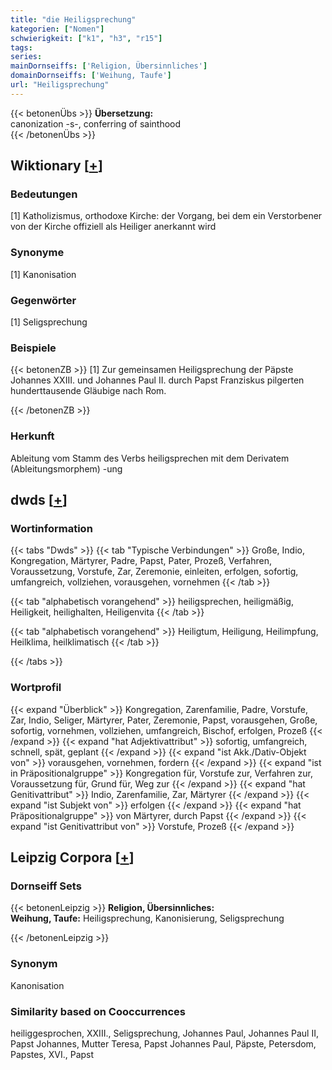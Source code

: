 ```yaml
---
title: "die Heiligsprechung"
kategorien: ["Nomen"]
schwierigkeit: ["k1", "h3", "r15"]
tags:
series:
mainDornseiffs: ['Religion, Übersinnliches']
domainDornseiffs: ['Weihung, Taufe']
url: "Heiligsprechung"
---
```


{{< betonenÜbs >}}
**Übersetzung:**  
canonization -s-, conferring of sainthood  
{{< /betonenÜbs >}}

## Wiktionary [[+](https://de.wiktionary.org/wiki/Heiligsprechung)]

### Bedeutungen
[1] Katholizismus, orthodoxe Kirche: der Vorgang, bei dem ein Verstorbener von der Kirche offiziell als Heiliger anerkannt wird  

### Synonyme
[1] Kanonisation  

### Gegenwörter
[1] Seligsprechung  

### Beispiele
{{< betonenZB >}}
[1] Zur gemeinsamen Heiligsprechung der Päpste Johannes XXIII. und Johannes Paul II. durch Papst Franziskus pilgerten hunderttausende Gläubige nach Rom.  

{{< /betonenZB >}}
### Herkunft
Ableitung vom Stamm des Verbs heiligsprechen mit dem Derivatem (Ableitungsmorphem) -ung  



## dwds [[+](https://www.dwds.de/wb/Heiligsprechung)]

### Wortinformation
{{< tabs "Dwds" >}}
{{< tab "Typische Verbindungen" >}}
Große, Indio, Kongregation, Märtyrer, Padre, Papst, Pater, Prozeß, Verfahren, Voraussetzung, Vorstufe, Zar, Zeremonie, einleiten, erfolgen, sofortig, umfangreich, vollziehen, vorausgehen, vornehmen
{{< /tab >}}

{{< tab "alphabetisch vorangehend" >}}
heiligsprechen, heiligmäßig, Heiligkeit, heilighalten, Heiligenvita
{{< /tab >}}

{{< tab "alphabetisch vorangehend" >}}
Heiligtum, Heiligung, Heilimpfung, Heilklima, heilklimatisch
{{< /tab >}}

{{< /tabs >}}

### Wortprofil
{{< expand "Überblick" >}} Kongregation, Zarenfamilie, Padre, Vorstufe, Zar, Indio, Seliger, Märtyrer, Pater, Zeremonie, Papst, vorausgehen, Große, sofortig, vornehmen, vollziehen, umfangreich, Bischof, erfolgen, Prozeß {{< /expand >}}
{{< expand "hat Adjektivattribut" >}} sofortig, umfangreich, schnell, spät, geplant {{< /expand >}}
{{< expand "ist Akk./Dativ-Objekt von" >}} vorausgehen, vornehmen, fordern {{< /expand >}}
{{< expand "ist in Präpositionalgruppe" >}} Kongregation für, Vorstufe zur, Verfahren zur, Voraussetzung für, Grund für, Weg zur {{< /expand >}}
{{< expand "hat Genitivattribut" >}} Indio, Zarenfamilie, Zar, Märtyrer {{< /expand >}}
{{< expand "ist Subjekt von" >}} erfolgen {{< /expand >}}
{{< expand "hat Präpositionalgruppe" >}} von Märtyrer, durch Papst {{< /expand >}}
{{< expand "ist Genitivattribut von" >}} Vorstufe, Prozeß {{< /expand >}}

## Leipzig Corpora [[+](https://corpora.uni-leipzig.de/en/res?word=Heiligsprechung&corpusId=deu_newscrawl-public_2018)]

### Dornseiff Sets
{{< betonenLeipzig >}}
**Religion, Übersinnliches:**  
**Weihung, Taufe:** Heiligsprechung, Kanonisierung, Seligsprechung  

{{< /betonenLeipzig >}}

### Synonym
Kanonisation


### Similarity based on Cooccurrences
heiliggesprochen, XXIII., Seligsprechung, Johannes Paul, Johannes Paul II, Papst Johannes, Mutter Teresa, Papst Johannes Paul, Päpste, Petersdom, Papstes, XVI., Papst

